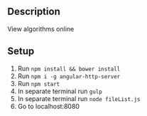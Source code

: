## Description
 
 View algorithms online


## Setup
1. Run `npm install && bower install`
2. Run `npm i -g angular-http-server`
3. Run `npm start`
4. In separate terminal run `gulp`
5. In separate terminal run `node fileList.js`
6. Go to localhost:8080
